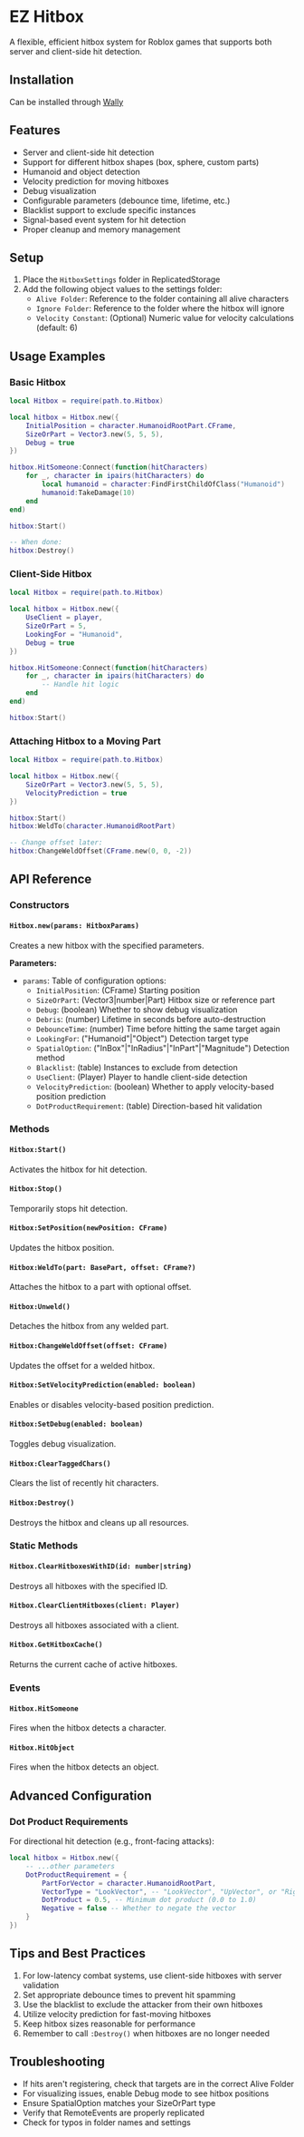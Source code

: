 # EZ Hitbox

A flexible, efficient hitbox system for Roblox games that supports both server and client-side hit detection.

## Installation
Can be installed through [Wally](https://wally.run/package/breezy1214/hitbox?version=1.0.3)

## Features

- Server and client-side hit detection
- Support for different hitbox shapes (box, sphere, custom parts)
- Humanoid and object detection
- Velocity prediction for moving hitboxes
- Debug visualization
- Configurable parameters (debounce time, lifetime, etc.)
- Blacklist support to exclude specific instances
- Signal-based event system for hit detection
- Proper cleanup and memory management

## Setup

1. Place the `HitboxSettings` folder in ReplicatedStorage
2. Add the following object values to the settings folder:
   - `Alive Folder`: Reference to the folder containing all alive characters
   - `Ignore Folder`: Reference to the folder where the hitbox will ignore
   - `Velocity Constant`: (Optional) Numeric value for velocity calculations (default: 6)

## Usage Examples

### Basic Hitbox

```lua
local Hitbox = require(path.to.Hitbox)

local hitbox = Hitbox.new({
    InitialPosition = character.HumanoidRootPart.CFrame,
    SizeOrPart = Vector3.new(5, 5, 5),
    Debug = true
})

hitbox.HitSomeone:Connect(function(hitCharacters)
    for _, character in ipairs(hitCharacters) do
        local humanoid = character:FindFirstChildOfClass("Humanoid")
        humanoid:TakeDamage(10)
    end
end)

hitbox:Start()

-- When done:
hitbox:Destroy()
```

### Client-Side Hitbox

```lua
local Hitbox = require(path.to.Hitbox)

local hitbox = Hitbox.new({
    UseClient = player,
    SizeOrPart = 5,
    LookingFor = "Humanoid",
    Debug = true
})

hitbox.HitSomeone:Connect(function(hitCharacters)
    for _, character in ipairs(hitCharacters) do
        -- Handle hit logic
    end
end)

hitbox:Start()
```

### Attaching Hitbox to a Moving Part

```lua
local Hitbox = require(path.to.Hitbox)

local hitbox = Hitbox.new({
    SizeOrPart = Vector3.new(5, 5, 5),
    VelocityPrediction = true
})

hitbox:Start()
hitbox:WeldTo(character.HumanoidRootPart)

-- Change offset later:
hitbox:ChangeWeldOffset(CFrame.new(0, 0, -2))
```

## API Reference

### Constructors

#### `Hitbox.new(params: HitboxParams)`

Creates a new hitbox with the specified parameters.

**Parameters:**
- `params`: Table of configuration options:
  - `InitialPosition`: (CFrame) Starting position
  - `SizeOrPart`: (Vector3|number|Part) Hitbox size or reference part
  - `Debug`: (boolean) Whether to show debug visualization
  - `Debris`: (number) Lifetime in seconds before auto-destruction
  - `DebounceTime`: (number) Time before hitting the same target again
  - `LookingFor`: ("Humanoid"|"Object") Detection target type
  - `SpatialOption`: ("InBox"|"InRadius"|"InPart"|"Magnitude") Detection method
  - `Blacklist`: (table) Instances to exclude from detection
  - `UseClient`: (Player) Player to handle client-side detection
  - `VelocityPrediction`: (boolean) Whether to apply velocity-based position prediction
  - `DotProductRequirement`: (table) Direction-based hit validation

### Methods

#### `Hitbox:Start()`
Activates the hitbox for hit detection.

#### `Hitbox:Stop()`
Temporarily stops hit detection.

#### `Hitbox:SetPosition(newPosition: CFrame)`
Updates the hitbox position.

#### `Hitbox:WeldTo(part: BasePart, offset: CFrame?)`
Attaches the hitbox to a part with optional offset.

#### `Hitbox:Unweld()`
Detaches the hitbox from any welded part.

#### `Hitbox:ChangeWeldOffset(offset: CFrame)`
Updates the offset for a welded hitbox.

#### `Hitbox:SetVelocityPrediction(enabled: boolean)`
Enables or disables velocity-based position prediction.

#### `Hitbox:SetDebug(enabled: boolean)`
Toggles debug visualization.

#### `Hitbox:ClearTaggedChars()`
Clears the list of recently hit characters.

#### `Hitbox:Destroy()`
Destroys the hitbox and cleans up all resources.

### Static Methods

#### `Hitbox.ClearHitboxesWithID(id: number|string)`
Destroys all hitboxes with the specified ID.

#### `Hitbox.ClearClientHitboxes(client: Player)`
Destroys all hitboxes associated with a client.

#### `Hitbox.GetHitboxCache()`
Returns the current cache of active hitboxes.

### Events

#### `Hitbox.HitSomeone`
Fires when the hitbox detects a character.

#### `Hitbox.HitObject`
Fires when the hitbox detects an object.

## Advanced Configuration

### Dot Product Requirements

For directional hit detection (e.g., front-facing attacks):

```lua
local hitbox = Hitbox.new({
    -- ...other parameters
    DotProductRequirement = {
        PartForVector = character.HumanoidRootPart,
        VectorType = "LookVector", -- "LookVector", "UpVector", or "RightVector"
        DotProduct = 0.5, -- Minimum dot product (0.0 to 1.0)
        Negative = false -- Whether to negate the vector
    }
})
```

## Tips and Best Practices

1. For low-latency combat systems, use client-side hitboxes with server validation
2. Set appropriate debounce times to prevent hit spamming
3. Use the blacklist to exclude the attacker from their own hitboxes
4. Utilize velocity prediction for fast-moving hitboxes
5. Keep hitbox sizes reasonable for performance
6. Remember to call `:Destroy()` when hitboxes are no longer needed

## Troubleshooting

- If hits aren't registering, check that targets are in the correct Alive Folder
- For visualizing issues, enable Debug mode to see hitbox positions
- Ensure SpatialOption matches your SizeOrPart type
- Verify that RemoteEvents are properly replicated
- Check for typos in folder names and settings
